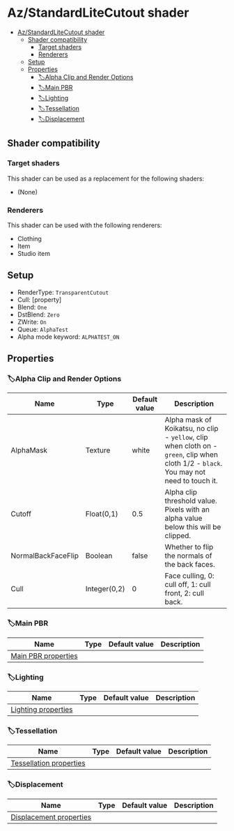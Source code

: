 # Az/StandardLiteCutout shader

- [Az/StandardLiteCutout shader](#azstandardlitecutout-shader)
  - [Shader compatibility](#shader-compatibility)
    - [Target shaders](#target-shaders)
    - [Renderers](#renderers)
  - [Setup](#setup)
  - [Properties](#properties)
    - [🏷️Alpha Clip and Render Options](#️alpha-clip-and-render-options)
    - [🏷️Main PBR](#️main-pbr)
    - [🏷️Lighting](#️lighting)
    - [🏷️Tessellation](#️tessellation)
    - [🏷️Displacement](#️displacement)

## Shader compatibility
### Target shaders
This shader can be used as a replacement for the following shaders:
- (None)

### Renderers
This shader can be used with the following renderers:
- Clothing
- Item
- Studio item

## Setup
- RenderType: `TransparentCutout`
- Cull: [property]
- Blend: `One`
- DstBlend: `Zero`
- ZWrite: `On`
- Queue: `AlphaTest`
- Alpha mode keyword: `ALPHATEST_ON`

## Properties
### 🏷️Alpha Clip and Render Options
| Name               | Type         | Default value | Description                                                                                                                            |
| ------------------ | ------------ | ------------- | -------------------------------------------------------------------------------------------------------------------------------------- |
| AlphaMask          | Texture      | white         | Alpha mask of Koikatsu, no clip - `yellow`, clip when cloth on - `green`, clip when cloth 1/2 - `black`. You may not need to touch it. |
| Cutoff             | Float(0,1)   | 0.5           | Alpha clip threshold value. Pixels with an alpha value below this will be clipped.                                                     |
| NormalBackFaceFlip | Boolean      | false         | Whether to flip the normals of the back faces.                                                                                         |
| Cull               | Integer(0,2) | 0             | Face culling, 0: cull off, 1: cull front, 2: cull back.                                                                                |

### 🏷️Main PBR
| Name                                          | Type | Default value | Description |
| --------------------------------------------- | ---- | ------------- | ----------- |
| [Main PBR properties](main_pbr_properties.md) |      |               |             |

### 🏷️Lighting
| Name                                          | Type | Default value | Description |
| --------------------------------------------- | ---- | ------------- | ----------- |
| [Lighting properties](lighting_properties.md) |      |               |             |

### 🏷️Tessellation
| Name                                                  | Type | Default value | Description |
| ----------------------------------------------------- | ---- | ------------- | ----------- |
| [Tessellation properties](tessellation_properties.md) |      |               |             |

### 🏷️Displacement
| Name                                                  | Type | Default value | Description |
| ----------------------------------------------------- | ---- | ------------- | ----------- |
| [Displacement properties](displacement_properties.md) |      |               |             |